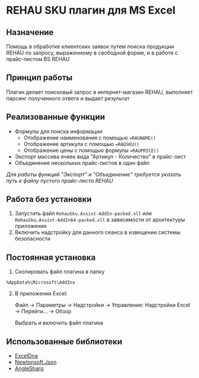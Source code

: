 # REHAU SKU плагин для MS Excel
## Назначение
Помощь в обработке клиентских заявок путем поиска продукции REHAU по запросу, выраженному в свободной форме, и в работе с прайс-листом BS REHAU

## Принцип работы
Плагин делает поисковый запрос в интернет-магазин REHAU, выполняет парсинг полученного ответа и выдает результат

## Реализованные функции
- Формулы для поиска информации 
    - Отображение наименования с помощью `=RAUNAME()`
    - Отображение артикула с помощью `=RAUSKU()`
    - Отображение цены с помощью формулы `=RAUPRICE()`
- Экспорт массива ячеек вида "Артикул - Количество" в прайс-лист
- Объединение нескольких прайс-листов в один файл

*Для работы функций "Экспорт" и "Объединение" требуется указать путь к файлу пустого прайс-листа REHAU*


## Работа без установки
1. Запустить файл `RehauSku.Assist-AddIn-packed.xll` или `RehauSku.Assist-AddIn64-packed.xll` в зависимости от архитектуры приложения
2. Включить надстройку для данного сеанса в извещении системы безопасности

## Постоянная установка
1. Скопировать файл плагина в папку 
```
%AppData%\Microsoft\AddIns
```
2. В приложении Excel:

    Файл -> Параметры -> Надстройки -> 
    Управление: Надстройки Excel -> Перейти... -> Обзор

    Выбрать и включить файл плагина

## Использованные библиотеки
- [ExcelDna](https://github.com/Excel-DNA/ExcelDna)
- [Newtonsoft.Json](https://github.com/JamesNK/Newtonsoft.Json)
- [AngleSharp](https://github.com/AngleSharp/AngleSharp)